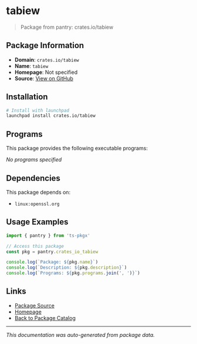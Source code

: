 # tabiew

> Package from pantry: crates.io/tabiew

## Package Information

- **Domain**: `crates.io/tabiew`
- **Name**: `tabiew`
- **Homepage**: Not specified
- **Source**: [View on GitHub](https://github.com/pkgxdev/pantry/tree/main/projects/crates.io/tabiew/package.yml)

## Installation

```bash
# Install with launchpad
launchpad install crates.io/tabiew
```

## Programs

This package provides the following executable programs:

*No programs specified*

## Dependencies

This package depends on:

- `linux:openssl.org`

## Usage Examples

```typescript
import { pantry } from 'ts-pkgx'

// Access this package
const pkg = pantry.crates_io_tabiew

console.log(`Package: ${pkg.name}`)
console.log(`Description: ${pkg.description}`)
console.log(`Programs: ${pkg.programs.join(', ')}`)
```

## Links

- [Package Source](https://github.com/pkgxdev/pantry/tree/main/projects/crates.io/tabiew/package.yml)
- [Homepage](#)
- [Back to Package Catalog](../package-catalog.md)

---

*This documentation was auto-generated from package data.*
